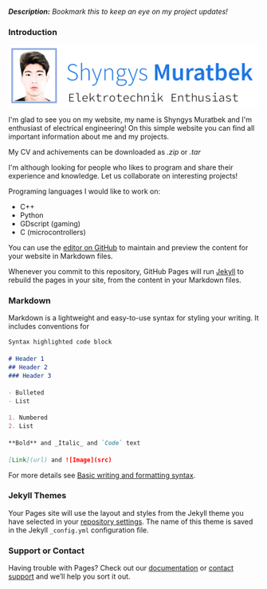 _**Description:**   Bookmark this to keep an eye on my project updates!_

### Introduction
![Image](my_pic.png)

I'm glad to see you on my website, my name is Shyngys Muratbek and I'm enthusiast of electrical engineering!
On this simple website you can find all important information about me and my projects.

My CV and achivements can be downloaded as _.zip_ or _.tar_

I'm although looking for people who likes to program and share their experience and knowledge.
Let us collaborate on interesting projects!

Programing languages I would like to work on:
- C++
- Python
- GDscript (gaming)
- C (microcontrollers)

You can use the [editor on GitHub](https://github.com/ShyngysM/shyngysm.github.io/edit/main/index.md) to maintain and preview the content for your website in Markdown files.

Whenever you commit to this repository, GitHub Pages will run [Jekyll](https://jekyllrb.com/) to rebuild the pages in your site, from the content in your Markdown files.

### Markdown

Markdown is a lightweight and easy-to-use syntax for styling your writing. It includes conventions for

```markdown
Syntax highlighted code block

# Header 1
## Header 2
### Header 3

- Bulleted
- List

1. Numbered
2. List

**Bold** and _Italic_ and `Code` text

[Link](url) and ![Image](src)
```

For more details see [Basic writing and formatting syntax](https://docs.github.com/en/github/writing-on-github/getting-started-with-writing-and-formatting-on-github/basic-writing-and-formatting-syntax).

### Jekyll Themes

Your Pages site will use the layout and styles from the Jekyll theme you have selected in your [repository settings](https://github.com/ShyngysM/shyngysm.github.io/settings/pages). The name of this theme is saved in the Jekyll `_config.yml` configuration file.

### Support or Contact

Having trouble with Pages? Check out our [documentation](https://docs.github.com/categories/github-pages-basics/) or [contact support](https://support.github.com/contact) and we’ll help you sort it out.
